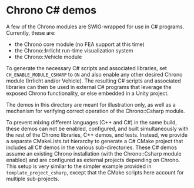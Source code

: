 Chrono C# demos
================

A few of the Chrono modules are SWIG-wrapped for use in C# programs.  
Currently, these are:
- the Chrono core module (no FEA support at this time)
- the Chrono::Irrlicht run-time visualization system
- the Chrono::Vehicle module

To generate the necessary C# scripts and associated libraries, set `CH_ENABLE_MODULE_CSHARP` to `ON` and also enable any other desired Chrono module (Irrlicht and/or Vehicle). The resulting C# scripts and associated libraries can then be used in external C# programs that leverage the exposed Chrono functionality, or else embedded in a Unity project.

The demos in this directory are meant for illustration only, as well as a mechanism for verifying correct operation of the Chrono::Csharp module.

To prevent mixing different languages (C++ and C#) in the same build, these demos can not be enabled, configured, and built simultaneously with the rest of the Chrono libraries, C++ demos, and tests.  Instead, we provide a separate CMakeLists.txt hierarchy to generate a C# CMake project that includes all C# demos in the various sub-directories.  These C# demos assume an existing Chrono installation (with the Chrono::Csharp module enabled) and are configured as external projects depending on Chrono.  This setup is very similar to the simpler example provided in `template_project_csharp`, except that the CMake scripts here account for multiple sub-projects. 

